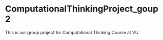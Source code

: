 # ComputationalThinkingProject_goup2
This is our group project for Computational Thinking Course at VU
